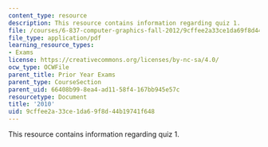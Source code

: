 ```yaml
---
content_type: resource
description: This resource contains information regarding quiz 1.
file: /courses/6-837-computer-graphics-fall-2012/9cffee2a33ce1da69f8d44b19741f648_MIT6_837F12_2010_qz_1.pdf
file_type: application/pdf
learning_resource_types:
- Exams
license: https://creativecommons.org/licenses/by-nc-sa/4.0/
ocw_type: OCWFile
parent_title: Prior Year Exams
parent_type: CourseSection
parent_uid: 66408b99-8ea4-ad11-58f4-167bb945e57c
resourcetype: Document
title: '2010'
uid: 9cffee2a-33ce-1da6-9f8d-44b19741f648
---
```

This resource contains information regarding quiz 1.
